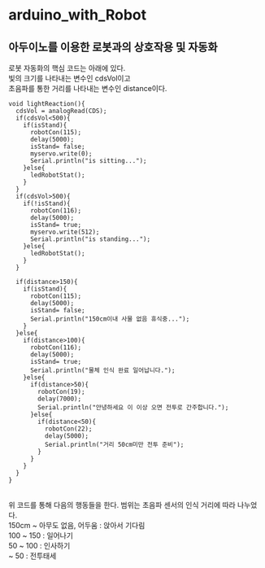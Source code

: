 # arduino_with_Robot
## 아두이노를 이용한 로봇과의 상호작용 및 자동화

로봇 자동화의 핵심 코드는 아래에 있다. <br>
빛의 크기를 나타내는 변수인 cdsVol이고 <br>
초음파를 통한 거리를 나타내는 변수인 distance이다.
```
void lightReaction(){
  cdsVol = analogRead(CDS);
  if(cdsVol<500){
    if(isStand){
      robotCon(115);
      delay(5000);
      isStand= false;
      myservo.write(0);
      Serial.println("is sitting...");
    }else{
      ledRobotStat();
    }
  }
  if(cdsVol>500){
    if(!isStand){
      robotCon(116);
      delay(5000);
      isStand= true;
      myservo.write(512);
      Serial.println("is standing...");
    }else{
      ledRobotStat();
    }
  }

  if(distance>150){
    if(isStand){
      robotCon(115);
      delay(5000);
      isStand= false;
      Serial.println("150cm이내 사물 없음 휴식중...");
    }
  }else{
    if(distance>100){
      robotCon(116);
      delay(5000);
      isStand= true;
      Serial.println("물체 인식 완료 일어납니다.");
    }else{
      if(distance>50){
        robotCon(19);
        delay(7000);
        Serial.println("안녕하세요 이 이상 오면 전투로 간주합니다.");
      }else{
        if(distance<50){
          robotCon(22);
          delay(5000);
          Serial.println("거리 50cm미만 전투 준비");
        }
      }
    }
  }
}
```
<br>
위 코드를 통해 다음의 행동들을 한다. 범위는 초음파 센서의 인식 거리에 따라 나누었다.  <br>     
150cm ~ 아무도 없음, 어두움 : 앉아서 기다림         <br>
100 ~ 150 : 일어나기    <br>
50 ~ 100 : 인사하기    <br>
~ 50 : 전투태세   <br>
